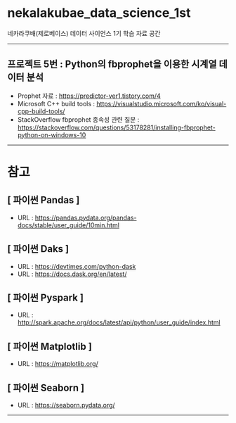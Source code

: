 # nekalakubae_data_science_1st
네카라쿠배(제로베이스) 데이터 사이언스 1기 학습 자료 공간

---

## 프로젝트 5번 : Python의 fbprophet을 이용한 시계열 데이터 분석
- Prophet 자료 : https://predictor-ver1.tistory.com/4
- Microsoft C++ build tools : https://visualstudio.microsoft.com/ko/visual-cpp-build-tools/
- StackOverflow fbprophet 종속성 관련 질문 : https://stackoverflow.com/questions/53178281/installing-fbprophet-python-on-windows-10

---

# 참고 
## [ 파이썬 Pandas ]
- URL : https://pandas.pydata.org/pandas-docs/stable/user_guide/10min.html

## [ 파이썬 Daks ]
- URL : https://devtimes.com/python-dask
- URL : https://docs.dask.org/en/latest/

## [ 파이썬 Pyspark ]
- URL : http://spark.apache.org/docs/latest/api/python/user_guide/index.html

## [ 파이썬 Matplotlib ]
- URL : https://matplotlib.org/

## [ 파이썬 Seaborn ]
- URL : https://seaborn.pydata.org/


---
